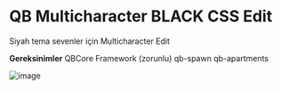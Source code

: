 # QB Multicharacter BLACK CSS Edit
Siyah tema sevenler için Multicharacter Edit

**Gereksinimler**
QBCore Framework (zorunlu)
qb-spawn
qb-apartments

![image](https://cdn.discordapp.com/attachments/853656544359743499/1282920000935690262/SDASAD.PNG?ex=66fccb5b&is=66fb79db&hm=f4d54db5e4fc16d9c924b2a66bc07db686006069a27a9ee91d39cb0fd3849e61&)
